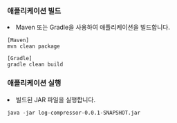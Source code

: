 

<h3> 애플리케이션 빌드</h3>

<li>Maven 또는 Gradle을 사용하여 애플리케이션을 빌드합니다.</li>

```
[Maven]
mvn clean package

[Gradle]
gradle clean build
```

<h3>애플리케이션 실행</h3>
<li>빌드된 JAR 파일을 실행합니다.</li>

```
java -jar log-compressor-0.0.1-SNAPSHOT.jar
```
